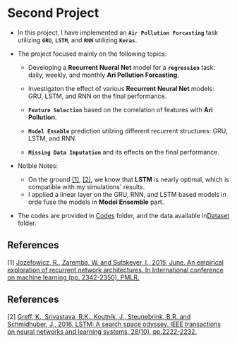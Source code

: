 # Second Project

 * In this project, I have implemented an **`Air Pollution Forcasting`** task utilizing **`GRU`**, **`LSTM`**, and **`RNN`** utilizing **`Keras`**.

* The project focused mainly on the following topics:

    -   Developing a **Recurrent Nueral Net** model for a **`regression`** task: daily, weekly, and monthly **Ari Pollution Forcasting**. 

    -   Investigaton the effect of various **Recurrent Neural Net** models: GRU, LSTM, and RNN on the final performance.

    - **`Feature Selection`** based on the correlation of features with **Ari Pollution**.

    - **`Model Enseble`** prediction utilzing different recurrent structures: GRU, LSTM, and RNN.

    - **`Missing Data Imputation`** and its effects on the final performance.

* Notble Notes: 
    -   On the ground [[1]](#1), [[2]](#2), we know that **LSTM** is nearly optimal, which is compatible with my simulations' results.
    -   I applied a linear layer on the GRU, RNN, and LSTM based models in orde fuse the models in **Model Ensemble** part.

* The codes are provided in [Codes](https://github.com/ARokni/Neural-Network-/tree/main/Project%202/Codes) folder, and the data available in[Dataset](https://github.com/ARokni/Neural-Network-/tree/main/Project%202/Dataset) folder.


## References
<a id="1">[1]</a> 
[Jozefowicz, R., Zaremba, W. and Sutskever, I., 2015, June. An empirical exploration of recurrent network architectures. In International conference on machine learning (pp. 2342-2350). PMLR.](http://proceedings.mlr.press/v37/jozefowicz15.html)

## References
<a id="2">[2]</a> 
[Greff, K., Srivastava, R.K., Koutník, J., Steunebrink, B.R. and Schmidhuber, J., 2016. LSTM: A search space odyssey. IEEE transactions on neural networks and learning systems, 28(10), pp.2222-2232.](https://ieeexplore.ieee.org/abstract/document/7508408/)

